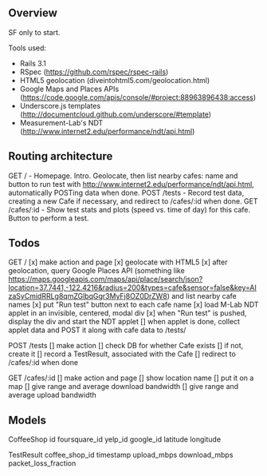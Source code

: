 Overview
--------

SF only to start.

Tools used:

- Rails 3.1
- RSpec (https://github.com/rspec/rspec-rails)
- HTML5 geolocation (diveintohtml5.com/geolocation.html)
- Google Maps and Places APIs (https://code.google.com/apis/console/#project:88963896438:access)
- Underscore.js templates (http://documentcloud.github.com/underscore/#template)
- Measurement-Lab's NDT (http://www.internet2.edu/performance/ndt/api.html)


Routing architecture
--------------------

GET  / - Homepage. Intro. Geolocate, then list nearby cafes: name and button to run test with http://www.internet2.edu/performance/ndt/api.html, automatically POSTing data when done.
POST /tests - Record test data, creating a new Cafe if necessary, and redirect to /cafes/:id when done.
GET  /cafes/:id - Show test stats and plots (speed vs. time of day) for this cafe. Button to perform a test.


Todos
-----

GET /
[x] make action and page
[x] geolocate with HTML5
[x] after geolocation, query Google Places API (something like https://maps.googleapis.com/maps/api/place/search/json?location=37.7441,-122.4216&radius=200&types=cafe&sensor=false&key=AIzaSyCmidRRLg8qmZGlbqGgr3MyFj8OZ0DrZW8) and list nearby cafe names
[x] put "Run test" button next to each cafe name
[x] load M-Lab NDT applet in an invisible, centered, modal div
[x] when "Run test" is pushed, display the div and start the NDT applet
[] when applet is done, collect applet data and POST it along with cafe data to /tests/

POST /tests
[] make action
[] check DB for whether Cafe exists
  [] if not, create it
[] record a TestResult, associated with the Cafe
[] redirect to /cafes/:id when done

GET /cafes/:id
[] make action and page
[] show location name
[] put it on a map
[] give range and average download bandwidth
[] give range and average upload bandwidth


Models
------

CoffeeShop
id
foursquare_id
yelp_id
google_id
latitude
longitude

TestResult
coffee_shop_id
timestamp
upload_mbps
download_mbps
packet_loss_fraction